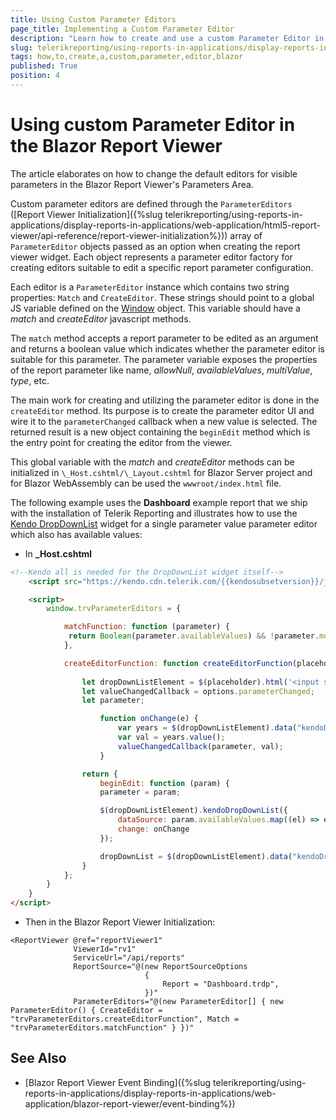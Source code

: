 ```yaml
---
title: Using Custom Parameter Editors
page_title: Implementing a Custom Parameter Editor 
description: "Learn how to create and use a custom Parameter Editor in the Telerik Reporting Blazor Report Viewer for all types of report parameters."
slug: telerikreporting/using-reports-in-applications/display-reports-in-applications/web-application/blazor-report-viewer/how-to-create-a-custom-parameter-editor
tags: how,to,create,a,custom,parameter,editor,blazor
published: True
position: 4
---
```


# Using custom Parameter Editor in the Blazor Report Viewer

The article elaborates on how to change the default editors for visible parameters in the Blazor Report Viewer's Parameters Area.

Custom parameter editors are defined through the `ParameterEditors` ([Report Viewer Initialization]({%slug telerikreporting/using-reports-in-applications/display-reports-in-applications/web-application/html5-report-viewer/api-reference/report-viewer-initialization%})) array of `ParameterEditor` objects passed as an option when creating the report viewer widget.
Each object represents a parameter editor factory for creating editors suitable to edit a specific report parameter configuration.

Each editor is a `ParameterEditor` instance which contains two string properties: `Match` and `CreateEditor`. These strings should point to a global JS variable defined on the [Window](https://developer.mozilla.org/en-US/docs/Web/API/Window) object. This variable should have a _match_ and _createEditor_ javascript methods.

The `match` method accepts a report parameter to be edited as an argument and returns a boolean value which indicates whether the parameter editor is suitable for this parameter. The parameter variable exposes the properties of the report parameter like name, *allowNull*, *availableValues*, *multiValue*, *type*, etc.

The main work for creating and utilizing the parameter editor is done in the `createEditor` method. Its purpose is to create the parameter editor UI and wire it to the `parameterChanged` callback when a new value is selected. The returned result is a new object containing the `beginEdit` method which is the entry point for creating the editor from the viewer.

This global variable with the _match_ and _createEditor_ methods can be initialized in `\_Host.cshtml/\_Layout.cshtml` for Blazor Server project and for Blazor WebAssembly can be used the `wwwroot/index.html` file.

The following example uses the **Dashboard** example report that we ship with the installation of Telerik Reporting and illustrates how to use the [Kendo DropDownList](https://demos.telerik.com/kendo-ui/dropdownlist/index) widget for a single parameter value parameter editor which also has available values:

- In **\_Host.cshtml**

````HTML
<!--Kendo all is needed for the DropDownList widget itself-->
    <script src="https://kendo.cdn.telerik.com/{{kendosubsetversion}}/js/kendo.all.min.js"></script>

    <script>
        window.trvParameterEditors = {

            matchFunction: function (parameter) {
             return Boolean(parameter.availableValues) && !parameter.multivalue;
            },

            createEditorFunction: function createEditorFunction(placeholder, options) {
        
                let dropDownListElement = $(placeholder).html('<input style="width: 50px;" />');
                let valueChangedCallback = options.parameterChanged;
                let parameter;

                    function onChange(e) {
                        var years = $(dropDownListElement).data("kendoDropDownList");
                        var val = years.value();
                        valueChangedCallback(parameter, val);
                    }

                return {
                    beginEdit: function (param) {
                    parameter = param;

                    $(dropDownListElement).kendoDropDownList({
                        dataSource: param.availableValues.map((el) => el.value),
                        change: onChange
                    });

                    dropDownList = $(dropDownListElement).data("kendoDropDownList");
                }
            };
        }
    }
</script>
````

- Then in the Blazor Report Viewer Initialization:

````CSHTML
<ReportViewer @ref="reportViewer1"
              ViewerId="rv1"
              ServiceUrl="/api/reports"
              ReportSource="@(new ReportSourceOptions
                              {
                                  Report = "Dashboard.trdp",
                              })"
              ParameterEditors="@(new ParameterEditor[] { new ParameterEditor() { CreateEditor = "trvParameterEditors.createEditorFunction", Match = "trvParameterEditors.matchFunction" } })"
````

## See Also

* [Blazor Report Viewer Event Binding]({%slug telerikreporting/using-reports-in-applications/display-reports-in-applications/web-application/blazor-report-viewer/event-binding%})
